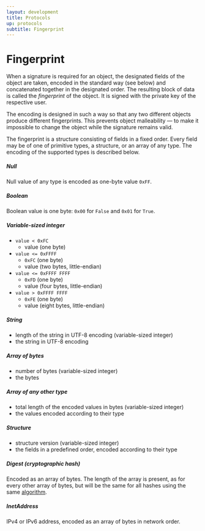 ```yaml
---
layout: development
title: Protocols
up: protocols
subtitle: Fingerprint
---
```


# Fingerprint

When a signature is required for an object, the designated fields of the
object are taken, encoded in the standard way (see below) and
concatenated together in the designated order. The resulting block of
data is called the *fingerprint* of the object. It is signed with the
private key of the respective user.

The encoding is designed in such a way so that any two different objects
produce different fingerprints. This prevents object malleability — to
make it impossible to change the object while the signature remains valid.

The fingerprint is a structure consisting of fields in a fixed order.
Every field may be of one of primitive types, a structure, or an array
of any type. The encoding of the supported types is described below.

##### Null

Null value of any type is encoded as one-byte value `0xFF`.

##### Boolean

Boolean value is one byte: `0x00` for `False` and `0x01` for `True`.

##### Variable-sized integer

* `value < 0xFC`
  * value (one byte)
* `value <= 0xFFFF`
  * `0xFC` (one byte)
  * value (two bytes, little-endian)
* `value <= 0xFFFF FFFF`
  * `0xFD` (one byte)
  * value (four bytes, little-endian)
* `value > 0xFFFF FFFF`
  * `0xFE` (one byte)
  * value (eight bytes, little-endian)

##### String

* length of the string in UTF-8 encoding (variable-sized integer)
* the string in UTF-8 encoding

##### Array of bytes

* number of bytes (variable-sized integer)
* the bytes

##### Array of any other type

* total length of the encoded values in bytes (variable-sized integer)
* the values encoded according to their type

##### Structure

* structure version (variable-sized integer)
* the fields in a predefined order, encoded according to their type

##### Digest (cryptographic hash)

Encoded as an array of bytes. The length of the array is present, as for
every other array of bytes, but will be the same for all hashes using
the same [algorithm][1].

##### InetAddress

IPv4 or IPv6 address, encoded as an array of bytes in network order.

[1]: /development/protocols/cryptography.html
